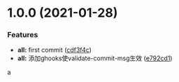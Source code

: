 # 1.0.0 (2021-01-28)


### Features

* **all:** first commit ([cdf3f4c](https://github.com/Asarua/request/commit/cdf3f4c691f99e4c7c1812c960ba622967e7bf90))
* **all:** 添加ghooks使validate-commit-msg生效 ([e792cd1](https://github.com/Asarua/request/commit/e792cd172b3c3830fb7987444072b4ba37c57e71))

a

